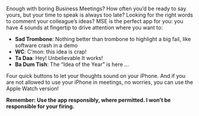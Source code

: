 Enough with boring Business Meetings? How often you’d be ready to say yours, but your time to speak is always too late? Looking for the right words to comment your colleague’s ideas?
MSE is the perfect app for you: you have 4 sounds at fingertip to drive attention where you want to:
* **Sad Trombone**: Nothing better than trombone to highlight a big fail, like software crash in a demo
* **WC**: C’mon: this idea is crap!
* **Ta Daa**: Hey! Unbelievable It works!
* **Ba Dum Tish**: The “Idea of the Year” is here …

Four quick buttons to let your thoughts sound on your iPhone.
And if you are not allowed to use your iPhone in meetings, no worries, you can use the Apple Watch version!

**Remember: Use the app responsibly, where permitted. I won’t be responsible for your firing.**

